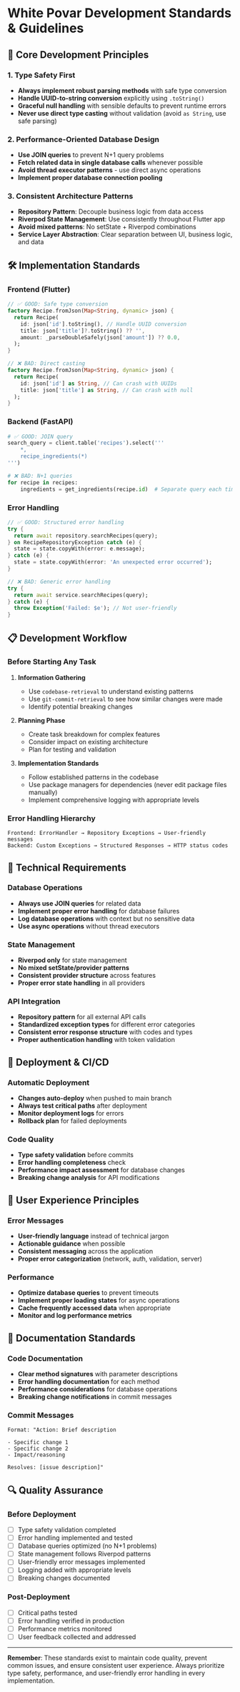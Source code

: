 # White Povar Development Standards & Guidelines

## 🎯 Core Development Principles

### 1. **Type Safety First**
- **Always implement robust parsing methods** with safe type conversion
- **Handle UUID-to-string conversion** explicitly using `.toString()`
- **Graceful null handling** with sensible defaults to prevent runtime errors
- **Never use direct type casting** without validation (avoid `as String`, use safe parsing)

### 2. **Performance-Oriented Database Design**
- **Use JOIN queries** to prevent N+1 query problems
- **Fetch related data in single database calls** whenever possible
- **Avoid thread executor patterns** - use direct async operations
- **Implement proper database connection pooling**

### 3. **Consistent Architecture Patterns**
- **Repository Pattern**: Decouple business logic from data access
- **Riverpod State Management**: Use consistently throughout Flutter app
- **Avoid mixed patterns**: No setState + Riverpod combinations
- **Service Layer Abstraction**: Clear separation between UI, business logic, and data

## 🛠️ Implementation Standards

### Frontend (Flutter)
```dart
// ✅ GOOD: Safe type conversion
factory Recipe.fromJson(Map<String, dynamic> json) {
  return Recipe(
    id: json['id'].toString(), // Handle UUID conversion
    title: json['title']?.toString() ?? '',
    amount: _parseDoubleSafely(json['amount']) ?? 0.0,
  );
}

// ❌ BAD: Direct casting
factory Recipe.fromJson(Map<String, dynamic> json) {
  return Recipe(
    id: json['id'] as String, // Can crash with UUIDs
    title: json['title'] as String, // Can crash with null
  );
}
```

### Backend (FastAPI)
```python
# ✅ GOOD: JOIN query
search_query = client.table('recipes').select('''
    *,
    recipe_ingredients(*)
''')

# ❌ BAD: N+1 queries
for recipe in recipes:
    ingredients = get_ingredients(recipe.id)  # Separate query each time
```

### Error Handling
```dart
// ✅ GOOD: Structured error handling
try {
  return await repository.searchRecipes(query);
} on RecipeRepositoryException catch (e) {
  state = state.copyWith(error: e.message);
} catch (e) {
  state = state.copyWith(error: 'An unexpected error occurred');
}

// ❌ BAD: Generic error handling
try {
  return await service.searchRecipes(query);
} catch (e) {
  throw Exception('Failed: $e'); // Not user-friendly
}
```

## 📋 Development Workflow

### Before Starting Any Task
1. **Information Gathering**
   - Use `codebase-retrieval` to understand existing patterns
   - Use `git-commit-retrieval` to see how similar changes were made
   - Identify potential breaking changes

2. **Planning Phase**
   - Create task breakdown for complex features
   - Consider impact on existing architecture
   - Plan for testing and validation

3. **Implementation Standards**
   - Follow established patterns in the codebase
   - Use package managers for dependencies (never edit package files manually)
   - Implement comprehensive logging with appropriate levels

### Error Handling Hierarchy
```
Frontend: ErrorHandler → Repository Exceptions → User-friendly messages
Backend: Custom Exceptions → Structured Responses → HTTP status codes
```

## 🔧 Technical Requirements

### Database Operations
- **Always use JOIN queries** for related data
- **Implement proper error handling** for database failures
- **Log database operations** with context but no sensitive data
- **Use async operations** without thread executors

### State Management
- **Riverpod only** for state management
- **No mixed setState/provider patterns**
- **Consistent provider structure** across features
- **Proper error state handling** in all providers

### API Integration
- **Repository pattern** for all external API calls
- **Standardized exception types** for different error categories
- **Consistent error response structure** with codes and types
- **Proper authentication handling** with token validation

## 🚀 Deployment & CI/CD

### Automatic Deployment
- **Changes auto-deploy** when pushed to main branch
- **Always test critical paths** after deployment
- **Monitor deployment logs** for errors
- **Rollback plan** for failed deployments

### Code Quality
- **Type safety validation** before commits
- **Error handling completeness** check
- **Performance impact assessment** for database changes
- **Breaking change analysis** for API modifications

## 🎨 User Experience Principles

### Error Messages
- **User-friendly language** instead of technical jargon
- **Actionable guidance** when possible
- **Consistent messaging** across the application
- **Proper error categorization** (network, auth, validation, server)

### Performance
- **Optimize database queries** to prevent timeouts
- **Implement proper loading states** for async operations
- **Cache frequently accessed data** when appropriate
- **Monitor and log performance metrics**

## 📝 Documentation Standards

### Code Documentation
- **Clear method signatures** with parameter descriptions
- **Error handling documentation** for each method
- **Performance considerations** for database operations
- **Breaking change notifications** in commit messages

### Commit Messages
```
Format: "Action: Brief description

- Specific change 1
- Specific change 2
- Impact/reasoning

Resolves: [issue description]"
```

## 🔍 Quality Assurance

### Before Deployment
- [ ] Type safety validation completed
- [ ] Error handling implemented and tested
- [ ] Database queries optimized (no N+1 problems)
- [ ] State management follows Riverpod patterns
- [ ] User-friendly error messages implemented
- [ ] Logging added with appropriate levels
- [ ] Breaking changes documented

### Post-Deployment
- [ ] Critical paths tested
- [ ] Error handling verified in production
- [ ] Performance metrics monitored
- [ ] User feedback collected and addressed

---

**Remember**: These standards exist to maintain code quality, prevent common issues, and ensure consistent user experience. Always prioritize type safety, performance, and user-friendly error handling in every implementation.
